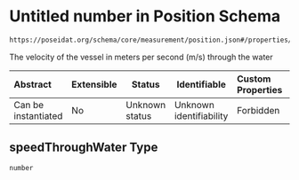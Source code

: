 # Untitled number in Position Schema

```txt
https://poseidat.org/schema/core/measurement/position.json#/properties/speedThroughWater
```

The velocity of the vessel in meters per second (m/s) through the water


| Abstract            | Extensible | Status         | Identifiable            | Custom Properties | Additional Properties | Access Restrictions | Defined In                                                                       |
| :------------------ | ---------- | -------------- | ----------------------- | :---------------- | --------------------- | ------------------- | -------------------------------------------------------------------------------- |
| Can be instantiated | No         | Unknown status | Unknown identifiability | Forbidden         | Allowed               | none                | [position.json\*](schemas/core/measurement/position.json "open original schema") |

## speedThroughWater Type

`number`
